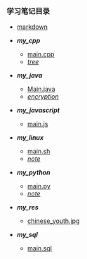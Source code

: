 ### 学习笔记目录

- [markdown](./markdown.md)

- ***my_cpp***
  - [main.cpp](./my_cpp/main.cpp)
  - [*tree*](./my_cpp/tree/)
  
- ***my_java***
  - [Main.java](./my_java/Main.java)
  - [*encryption*](./my_java/encryption/)

- ***my_javascript***
  - [main.js](./my_javascript/main.js)

- ***my_linux***
  - [main.sh](./my_linux/main.sh)
  - [*note*](./my_linux/note/)

- ***my_python***
  - [main.py](./my_python/main.py)
  - [*note*](./my_python/note/)

- ***my_res***
  - [chinese_youth.jpg](./res/chinese_youth.jpg)

- ***my_sql***
  - [main.sql](./my_sql/main.sql)
